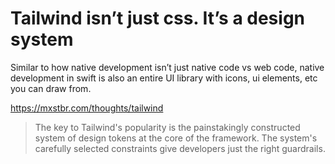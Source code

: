 # Tailwind isn’t just css. It’s a design system

Similar to how native development isn’t just native code vs web code, native development in swift is also an entire UI library with icons, ui elements, etc you can draw from.

https://mxstbr.com/thoughts/tailwind

> The key to Tailwind's popularity is the painstakingly constructed system of design tokens at the core of the framework. The system's carefully selected constraints give developers just the right guardrails.